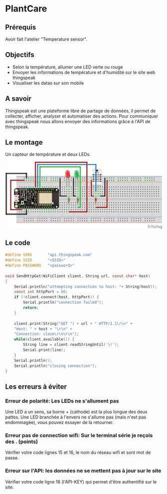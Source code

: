 PlantCare
==============

Prérequis
---------

Avoir fait l'atelier "Temperature sensor".

Objectifs
---------

- Selon la température, allumer une LED verte ou rouge
- Envoyer les informations de température et d'humidité sur le site web thingspeak
- Visualiser les datas sur son mobile

A savoir
--------

Thingspeak est une plateforme libre de partage de données, il permet de collecter, afficher, analyser et automatiser des actions.
Pour communiquer avec thingspeak nous allons envoyer des informations grâce à l'API de thingspeak.

Le montage
----------

Un capteur de température et deux LEDs.

![Circuit](esp8266_dht22_thinkspeak.png)

Le code
-------

```C
#define SERV       "api.thingspeak.com"
#define SSID       "<SSID>"
#define PASSWORD   "<password>"

void SendHttpGet(WiFiClient client, String url, const char* host)
{
	Serial.println("attempting connection to host: "+ String(host));
	const int httpPort = 80;
	if (!client.connect(host, httpPort)) {
		Serial.println("connection failed");
		return;
	}
		
	client.print(String("GET ") + url + " HTTP/1.1\r\n" +
	"Host: " + host + "\r\n" +
	"Connection: close\r\n\r\n");
	while(client.available()) {
		String line = client.readStringUntil('\r');
		Serial.print(line);
	}
	Serial.println();
	Serial.println("closing connection");
}
```

Les erreurs à éviter
--------------------

### Erreur de polarité: Les LEDs ne s'allument pas
Une LED a un sens, sa borne + (cathode) est la plus longue des deux pattes.
Une LED branchée à l'envers ne s'allume pas (mais n'est pas endommagée), vous pouvez essayer de la retourner.

### Erreur pas de connection wifi: Sur le terminal série je reçois des . (points)
Vérifier votre code lignes 15 et 16, le nom du réseau wifi et sont mot de passe.


### Erreur sur l'API: les données ne se mettent pas à jour sur le site
Vérifier votre code ligne 18 (l'API-KEY) qui permet d'être authentifié sur le site.
